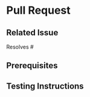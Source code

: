 # Pull Request

## Related Issue

Resolves #

## Prerequisites

<!-- Extra steps required before testing the change itself. -->

## Testing Instructions

<!-- List all the steps and information needed to comprehensively test the proposed solution. -->
